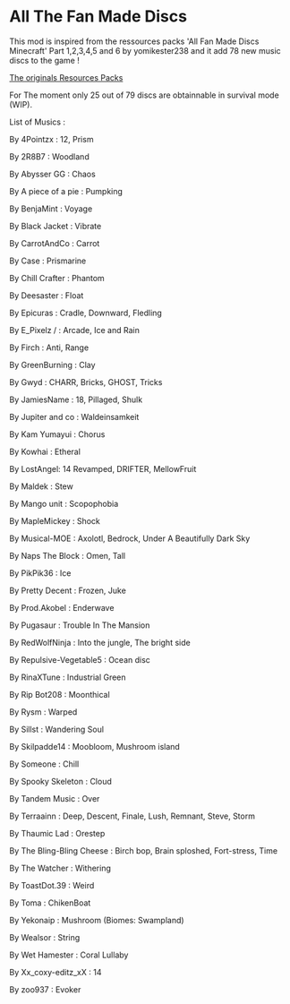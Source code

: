 # All The Fan Made Discs

This mod is inspired from the ressources packs 'All Fan Made Discs Minecraft' Part 1,2,3,4,5 and 6 by yomikester238 and it add 78 new music discs to the game !

[The originals Resources Packs](https://www.planetminecraft.com/collection/123393/all-the-fan-made-discs/)

For The moment only 25 out of 79 discs are obtainnable in survival mode (WIP).

List of Musics :

By 4Pointzx : 12, Prism

By 2R8B7 : Woodland

By Abysser GG : Chaos

By A piece of a pie : Pumpking

By BenjaMint : Voyage

By Black Jacket : Vibrate

By CarrotAndCo : Carrot

By Case : Prismarine

By Chill Crafter : Phantom

By Deesaster : Float

By Epicuras : Cradle, Downward, Fledling

By E_Pixelz / : Arcade, Ice and Rain

By Firch : Anti, Range

By GreenBurning : Clay

By Gwyd : CHARR, Bricks, GHOST, Tricks

By JamiesName : 18, Pillaged, Shulk

By Jupiter and co : Waldeinsamkeit

By Kam Yumayui : Chorus

By Kowhai : Etheral

By LostAngel:  14 Revamped, DRIFTER, MellowFruit

By Maldek : Stew

By Mango unit : Scopophobia

By MapleMickey : Shock

By Musical-MOE : Axolotl, Bedrock, Under A Beautifully Dark Sky

By Naps The Block : Omen, Tall

By PikPik36 : Ice

By Pretty Decent : Frozen, Juke

By Prod.Akobel : Enderwave

By Pugasaur : Trouble In The Mansion

By RedWolfNinja : Into the jungle, The bright side

By Repulsive-Vegetable5 : Ocean disc

By RinaXTune : Industrial Green

By Rip Bot208 : Moonthical

By Rysm : Warped

By Sillst : Wandering Soul

By Skilpadde14 : Moobloom, Mushroom island

By Someone : Chill

By Spooky Skeleton : Cloud

By Tandem Music : Over

By Terraainn : Deep, Descent, Finale, Lush, Remnant, Steve, Storm

By Thaumic Lad : Orestep

By The Bling-Bling Cheese : Birch bop, Brain sploshed, Fort-stress, Time

By The Watcher : Withering

By ToastDot.39 : Weird

By Toma : ChikenBoat

By Yekonaip : Mushroom (Biomes: Swampland)

By Wealsor : String

By Wet Hamester : Coral Lullaby

By Xx_coxy-editz_xX : 14

By zoo937 : Evoker
